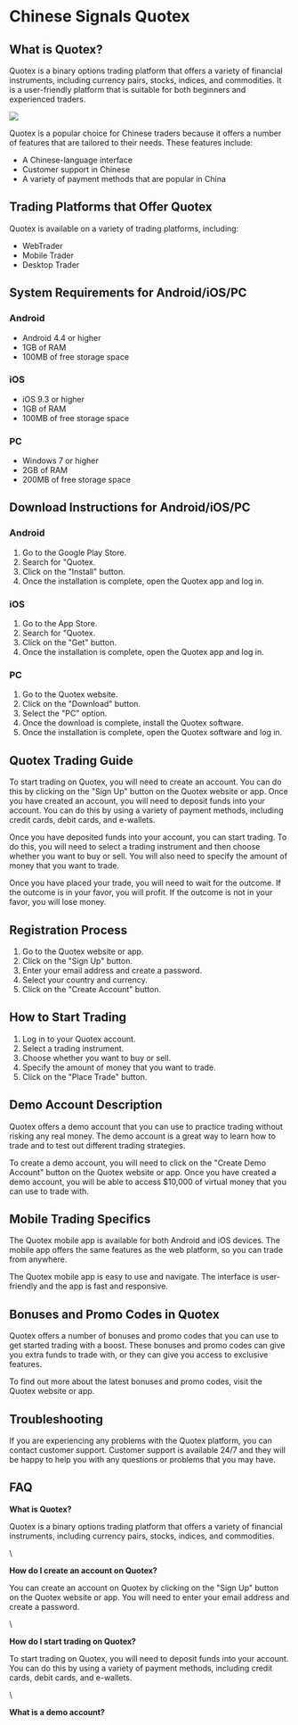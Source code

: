 # Chinese Signals Quotex

## What is Quotex?

Quotex is a binary options trading platform that offers a variety of
financial instruments, including currency pairs, stocks, indices, and
commodities. It is a user-friendly platform that is suitable for both
beginners and experienced traders.

[![](https://static.quotex.io/files/4_en/300_250.jpg)](https://traff.sbs/brokerqxlid)

Quotex is a popular choice for Chinese traders because it offers a
number of features that are tailored to their needs. These features
include:

-   A Chinese-language interface
-   Customer support in Chinese
-   A variety of payment methods that are popular in China

## Trading Platforms that Offer Quotex

Quotex is available on a variety of trading platforms, including:

-   WebTrader
-   Mobile Trader
-   Desktop Trader

## System Requirements for Android/iOS/PC

### Android

-   Android 4.4 or higher
-   1GB of RAM
-   100MB of free storage space

### iOS

-   iOS 9.3 or higher
-   1GB of RAM
-   100MB of free storage space

### PC

-   Windows 7 or higher
-   2GB of RAM
-   200MB of free storage space

## Download Instructions for Android/iOS/PC

### Android

1.  Go to the Google Play Store.
2.  Search for "Quotex.
3.  Click on the "Install" button.
4.  Once the installation is complete, open the Quotex app and log in.

### iOS

1.  Go to the App Store.
2.  Search for "Quotex.
3.  Click on the "Get" button.
4.  Once the installation is complete, open the Quotex app and log in.

### PC

1.  Go to the Quotex website.
2.  Click on the "Download" button.
3.  Select the "PC" option.
4.  Once the download is complete, install the Quotex software.
5.  Once the installation is complete, open the Quotex software and log
    in.

## Quotex Trading Guide

To start trading on Quotex, you will need to create an account. You can
do this by clicking on the "Sign Up" button on the Quotex website
or app. Once you have created an account, you will need to deposit funds
into your account. You can do this by using a variety of payment
methods, including credit cards, debit cards, and e-wallets.

Once you have deposited funds into your account, you can start trading.
To do this, you will need to select a trading instrument and then choose
whether you want to buy or sell. You will also need to specify the
amount of money that you want to trade.

Once you have placed your trade, you will need to wait for the outcome.
If the outcome is in your favor, you will profit. If the outcome is not
in your favor, you will lose money.

## Registration Process

1.  Go to the Quotex website or app.
2.  Click on the "Sign Up" button.
3.  Enter your email address and create a password.
4.  Select your country and currency.
5.  Click on the "Create Account" button.

## How to Start Trading

1.  Log in to your Quotex account.
2.  Select a trading instrument.
3.  Choose whether you want to buy or sell.
4.  Specify the amount of money that you want to trade.
5.  Click on the "Place Trade" button.

## Demo Account Description

Quotex offers a demo account that you can use to practice trading
without risking any real money. The demo account is a great way to learn
how to trade and to test out different trading strategies.

To create a demo account, you will need to click on the "Create Demo
Account" button on the Quotex website or app. Once you have created a
demo account, you will be able to access \$10,000 of virtual money that
you can use to trade with.

## Mobile Trading Specifics

The Quotex mobile app is available for both Android and iOS devices. The
mobile app offers the same features as the web platform, so you can
trade from anywhere.

The Quotex mobile app is easy to use and navigate. The interface is
user-friendly and the app is fast and responsive.

## Bonuses and Promo Codes in Quotex

Quotex offers a number of bonuses and promo codes that you can use to
get started trading with a boost. These bonuses and promo codes can give
you extra funds to trade with, or they can give you access to exclusive
features.

To find out more about the latest bonuses and promo codes, visit the
Quotex website or app.

## Troubleshooting

If you are experiencing any problems with the Quotex platform, you can
contact customer support. Customer support is available 24/7 and they
will be happy to help you with any questions or problems that you may
have.

## FAQ

**What is Quotex?**

Quotex is a binary options trading platform that offers a variety of
financial instruments, including currency pairs, stocks, indices, and
commodities.

\

**How do I create an account on Quotex?**

You can create an account on Quotex by clicking on the "Sign Up"
button on the Quotex website or app. You will need to enter your email
address and create a password.

\

**How do I start trading on Quotex?**

To start trading on Quotex, you will need to deposit funds into your
account. You can do this by using a variety of payment methods,
including credit cards, debit cards, and e-wallets.

\

**What is a demo account?**

